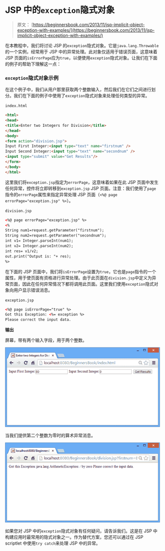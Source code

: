 # JSP 中的`exception`隐式对象

> 原文： [https://beginnersbook.com/2013/11/jsp-implicit-object-exception-with-examples/](https://beginnersbook.com/2013/11/jsp-implicit-object-exception-with-examples/)

在本教程中，我们将讨论 JSP 的`exception`隐式对象。它是`java.lang.Throwable`的一个实例，经常用于 JSP 中的异常处理。此对象仅适用于错误页面，这意味着 JSP 页面的`isErrorPage`应为`true`，以便使用`exception`隐式对象。让我们在下面的例子的帮助下理解这一点：

### `exception`隐式对象示例

在这个例子中，我们从用户那里获取两个整数输入，然后我们在它们之间进行划分。我们在下面的例子中使用了`exception`隐式对象来处理任何类型的异常。

`index.html`

```html
<html>
<head>
<title>Enter two Integers for Division</title>
</head>
<body>
<form action="division.jsp"> 
Input First Integer:<input type="text" name="firstnum" />
Input Second Integer:<input type="text" name="secondnum" /> 
<input type="submit" value="Get Results"/> 
</form>
</body>
</html>
```

这里我们将`exception.jsp`指定为`errorPage`，这意味着如果在此 JSP 页面中发生任何异常，控件将立即转移到`exception.jsp` JSP 页面。注意：我们使用了`page`指令的`errorPage`属性来指定异常处理 JSP 页面（`<%@ page errorPage="exception.jsp" %>`）。

`division.jsp`

```html
<%@ page errorPage="exception.jsp" %> 
<% 
String num1=request.getParameter("firstnum"); 
String num2=request.getParameter("secondnum"); 
int v1= Integer.parseInt(num1);
int v2= Integer.parseInt(num2);
int res= v1/v2;
out.print("Output is: "+ res);
%>
```

在下面的 JSP 页面中，我们将`isErrorPage`设置为`true`，它也是`page`指令的一个属性，用于使页面有资格进行异常处理。由于此页面在`division.jsp`中定义为异常页面，因此在任何异常情况下都将调用此页面。这里我们使用`exception`隐式对象向用户显示错误消息。

`exception.jsp`

```html
<%@ page isErrorPage="true" %> 
Got this Exception: <%= exception %> 
Please correct the input data.
```

**输出**

屏幕，带有两个输入字段，用于两个整数。

![inputPage](img/7965054e324d77ec7839986ddc91ec1d.jpg)

当我们提供第二个整数为零时的算术异常消息。

![exceptionPage](img/1dcec75b0e559850cdbcd7512a10a230.jpg)

如果您对 JSP 中的`exception`隐式对象有任何疑问，请告诉我们。这是在 JSP 中构建应用时最常用的隐式对象之一。作为替代方案，您还可以通过在 JSP scriptlet 中使用`try catch`来处理 JSP 中的异常。